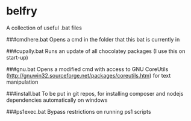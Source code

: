 # belfry
A collection of useful .bat files

###cmdhere.bat
Opens a cmd in the folder that this bat is currently in

###cupally.bat
Runs an update of all chocolatey packages (I use this on start-up)

###gnu.bat
Opens a modified cmd with access to GNU CoreUtils (http://gnuwin32.sourceforge.net/packages/coreutils.htm) for text manipulation

###install.bat
To be put in git repos, for installing composer and nodejs dependencies automatically on windows

###ps1exec.bat
Bypass restrictions on running ps1 scripts